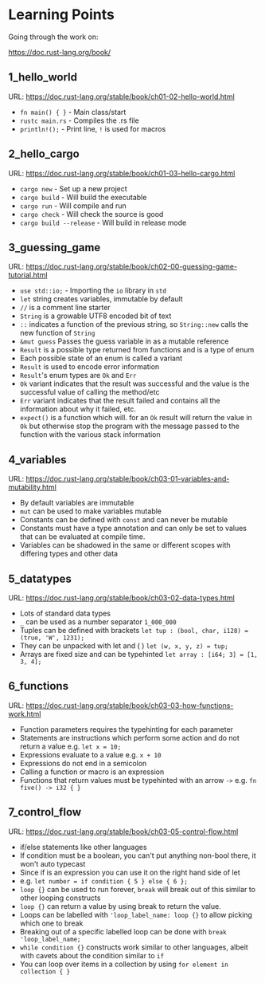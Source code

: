 Learning Points
===============

Going through the work on:

https://doc.rust-lang.org/book/


## 1_hello_world

URL: https://doc.rust-lang.org/stable/book/ch01-02-hello-world.html

* `fn main() { }` - Main class/start
* `rustc main.rs` - Compiles the .rs file
* `println!();` - Print line, `!` is used for macros

## 2_hello_cargo

URL: https://doc.rust-lang.org/stable/book/ch01-03-hello-cargo.html

* `cargo new` - Set up a new project
* `cargo build` - Will build the executable
* `cargo run` - Will compile and run
* `cargo check` - Will check the source is good
* `cargo build --release` - Will build in release mode

## 3_guessing_game

URL: https://doc.rust-lang.org/stable/book/ch02-00-guessing-game-tutorial.html

* `use std::io;` - Importing the `io` library in `std`
* `let` string creates variables, immutable by default
* `//` is a comment line starter
* `String` is a growable UTF8 encoded bit of text
* `::` indicates a function of the previous string,
so `String::new` calls the new function of `String`
* `&mut guess` Passes the guess variable in as a mutable reference
* `Result` is a possible type returned from functions and is
a type of enum
* Each possible state of an enum is called a variant
* `Result` is used to encode error information
* `Result`'s enum types are `Ok` and `Err`
* `Ok` variant indicates that the result was successful and the value
 is the successful value of calling the method/etc
* `Err` variant indicates that the result failed and contains all
the information about why it failed, etc.
* `expect()` is a function which will. for an `Ok` result will
return the value in `Ok` but otherwise stop the program with the message
passed to the function with the various stack information 


## 4_variables

URL: https://doc.rust-lang.org/stable/book/ch03-01-variables-and-mutability.html

* By default variables are immutable
* `mut` can be used to make variables mutable
* Constants can be defined with `const` and can never be mutable
* Constants must have a type annotation and can only be set to values
that can be evaluated at compile time.
* Variables can be shadowed in the same or different scopes with differing
types and other data

## 5_datatypes

URL: https://doc.rust-lang.org/stable/book/ch03-02-data-types.html

* Lots of standard data types
* `_` can be used as a number separator `1_000_000`
* Tuples can be defined with brackets `let tup : (bool, char, i128) = (true, 'W', 1231);`
* They can be unpacked with let and ( ) `let (w, x, y, z) = tup;`
* Arrays are fixed size and can be typehinted `let array : [i64; 3] = [1, 3, 4];`

## 6_functions

URL: https://doc.rust-lang.org/stable/book/ch03-03-how-functions-work.html

* Function parameters requires the typehinting for each parameter
* Statements are instructions which perform some action and do not return
a value e.g. `let x = 10;`
* Expressions evaluate to a value e.g. `x + 10`
* Expressions do not end in a semicolon
* Calling a function or macro is an expression
* Functions that return values must be typehinted with an arrow `->`
e.g. `fn five() -> i32 { }`

## 7_control_flow

URL: https://doc.rust-lang.org/stable/book/ch03-05-control-flow.html

* if/else statements like other languages
* If condition must be a boolean, you can't put anything non-bool there, it won't auto typecast
* Since if is an expression you can use it on the right hand side of let
* e.g. `let number = if condition { 5 } else { 6 };`
* `loop {}` can be used to run forever, `break` will break out of this similar to other looping constructs
* `loop {}` can return a value by using break to return the value.
* Loops can be labelled with `'loop_label_name: loop {}` to allow picking which one to break
* Breaking out of a specific labelled loop can be done with `break 'loop_label_name;`
* `while condition {}` constructs work similar to other languages, albeit with cavets about the condition similar to `if`
* You can loop over items in a collection by using `for element in collection { }`


